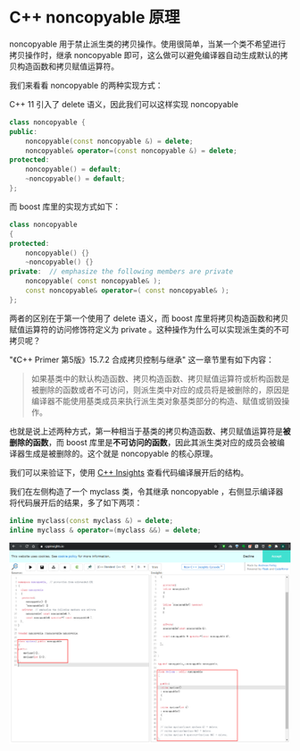 # C++ noncopyable 原理

noncopyable 用于禁止派生类的拷贝操作。使用很简单，当某一个类不希望进行拷贝操作时，继承 noncopyable 即可，这么做可以避免编译器自动生成默认的拷贝构造函数和拷贝赋值运算符。

我们来看看 noncopyable 的两种实现方式：

C++ 11 引入了 delete 语义，因此我们可以这样实现 noncopyable 

```C++
class noncopyable {
public:
    noncopyable(const noncopyable &) = delete;
    noncopyable& operator=(const noncopyable &) = delete;
protected:
    noncopyable() = default;
    ~noncopyable() = default;
};
```

而 boost 库里的实现方式如下：

```C++
class noncopyable
{
protected:
    noncopyable() {}
    ~noncopyable() {}
private:  // emphasize the following members are private
    noncopyable( const noncopyable& );
    const noncopyable& operator=( const noncopyable& );
};
```

两者的区别在于第一个使用了 delete 语义，而 boost 库里将拷贝构造函数和拷贝赋值运算符的访问修饰符定义为 private 。这种操作为什么可以实现派生类的不可拷贝呢？

"《C++ Primer 第5版》15.7.2 合成拷贝控制与继承" 这一章节里有如下内容：

> 如果基类中的默认构造函数、拷贝构造函数、拷贝赋值运算符或析构函数是被删除的函数或者不可访问，则派生类中对应的成员将是被删除的，原因是编译器不能使用基类成员来执行派生类对象基类部分的构造、赋值或销毁操作。

也就是说上述两种方式，第一种相当于基类的拷贝构造函数、拷贝赋值运算符是**被删除的函数**，而 boost 库里是**不可访问的函数**，因此其派生类对应的成员会被编译器生成是被删除的。这个就是 noncopyable 的核心原理。

我们可以来验证下，使用 [C++ Insights](https://cppinsights.io/) 查看代码编译展开后的结构。

我们在左侧构造了一个 myclass 类，令其继承 noncopyable ，右侧显示编译器将代码展开后的结果，多了如下两项：

```C++
inline myclass(const myclass &) = delete;
inline myclass & operator=(myclass &&) = delete;
```

![](images/image-20201223115537117.png)

